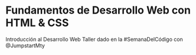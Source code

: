 Fundamentos de Desarrollo Web con HTML & CSS
=========

Introducción al Desarrollo Web
Taller dado en la #SemanaDelCódigo con @JumpstartMty

